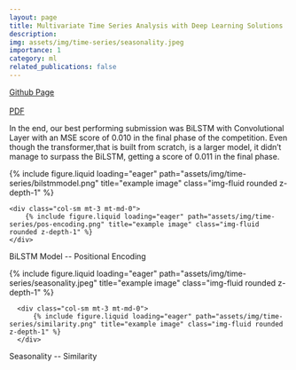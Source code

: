 ```yaml
---
layout: page
title: Multivariate Time Series Analysis with Deep Learning Solutions
description:
img: assets/img/time-series/seasonality.jpeg
importance: 1
category: ml
related_publications: false
---
```


<a href="https://github.com/mehmetemreakbulut/multivariate-time-series-analysis-dlsolutions">Github Page</a>
<br><br>
[PDF](../../assets/pdf/report-time-series.pdf)

In the end, our best performing submission was BiLSTM with Convolutional Layer with an MSE score of 0.010 in the final phase of the
competition. Even though the transformer,that is built from scratch, is a larger model,
it didn’t manage to surpass the BiLSTM, getting a score of 0.011 in the final phase.

<div class="row">
    <div class="col-sm mt-3 mt-md-0">
        {% include figure.liquid loading="eager" path="assets/img/time-series/bilstmmodel.png" title="example image" class="img-fluid rounded z-depth-1" %}
    </div>

    <div class="col-sm mt-3 mt-md-0">
        {% include figure.liquid loading="eager" path="assets/img/time-series/pos-encoding.png" title="example image" class="img-fluid rounded z-depth-1" %}
    </div>
</div>
<div class="caption">
    <p>BiLSTM Model  --  Positional Encoding</p>
</div>

  <div class="row">
      <div class="col-sm mt-3 mt-md-0">
          {% include figure.liquid loading="eager" path="assets/img/time-series/seasonality.jpeg" title="example image" class="img-fluid rounded z-depth-1" %}
      </div>

      <div class="col-sm mt-3 mt-md-0">
          {% include figure.liquid loading="eager" path="assets/img/time-series/similarity.png" title="example image" class="img-fluid rounded z-depth-1" %}
      </div>
  </div>
  <div class="caption">
      <p>Seasonality  --  Similarity</p>
      </div>
